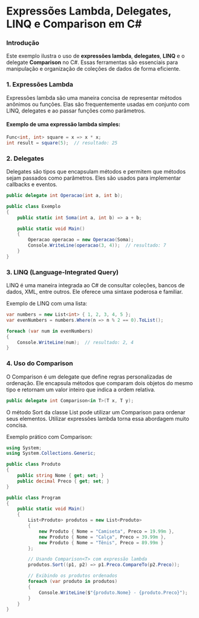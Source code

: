 # Expressões Lambda, Delegates, LINQ e Comparison em C#

### Introdução
Este exemplo ilustra o uso de **expressões lambda**, **delegates**, **LINQ** e o delegate **Comparison** no C#. Essas ferramentas são essenciais para manipulação e organização de coleções de dados de forma eficiente.

### 1. Expressões Lambda
Expressões lambda são uma maneira concisa de representar métodos anônimos ou funções. Elas são frequentemente usadas em conjunto com LINQ, delegates e ao passar funções como parâmetros.

#### Exemplo de uma expressão lambda simples:
```csharp
Func<int, int> square = x => x * x;
int result = square(5);  // resultado: 25
```

### 2. Delegates
Delegates são tipos que encapsulam métodos e permitem que métodos sejam passados como parâmetros. Eles são usados para implementar callbacks e eventos.

```csharp
public delegate int Operacao(int a, int b);

public class Exemplo
{
    public static int Soma(int a, int b) => a + b;

    public static void Main()
    {
        Operacao operacao = new Operacao(Soma);
        Console.WriteLine(operacao(3, 4));  // resultado: 7
    }
}

```


### 3. LINQ (Language-Integrated Query)
LINQ é uma maneira integrada ao C# de consultar coleções, bancos de dados, XML, entre outros. Ele oferece uma sintaxe poderosa e familiar.

Exemplo de LINQ com uma lista:


```csharp
var numbers = new List<int> { 1, 2, 3, 4, 5 };
var evenNumbers = numbers.Where(n => n % 2 == 0).ToList();

foreach (var num in evenNumbers)
{
    Console.WriteLine(num);  // resultado: 2, 4
}


```

### 4. Uso do Comparison<T>
O Comparison<T> é um delegate que define regras personalizadas de ordenação. Ele encapsula métodos que comparam dois objetos do mesmo tipo e retornam um valor inteiro que indica a ordem relativa.

```csharp
public delegate int Comparison<in T>(T x, T y);

```

O método Sort da classe List<T> pode utilizar um Comparison<T> para ordenar seus elementos. Utilizar expressões lambda torna essa abordagem muito concisa.

Exemplo prático com Comparison<T>:


```csharp
using System;
using System.Collections.Generic;

public class Produto
{
    public string Nome { get; set; }
    public decimal Preco { get; set; }
}

public class Program
{
    public static void Main()
    {
        List<Produto> produtos = new List<Produto>
        {
            new Produto { Nome = "Camiseta", Preco = 19.99m },
            new Produto { Nome = "Calça", Preco = 39.99m },
            new Produto { Nome = "Tênis", Preco = 89.99m }
        };

        // Usando Comparison<T> com expressão lambda
        produtos.Sort((p1, p2) => p1.Preco.CompareTo(p2.Preco));

        // Exibindo os produtos ordenados
        foreach (var produto in produtos)
        {
            Console.WriteLine($"{produto.Nome} - {produto.Preco}");
        }
    }
}

```